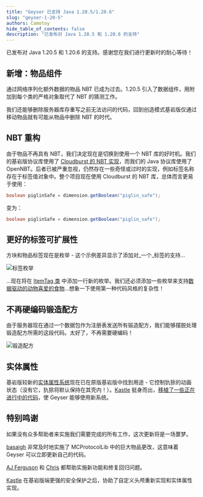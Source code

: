 ```yaml
---
title: "Geyser 已支持 Java 1.20.5/1.20.6"
slug: "geyser-1-20-5"
authors: Camotoy
hide_table_of_contents: false
description: "已发布对 Java 1.20.5 和 1.20.6 的支持"
---
```


已发布对 Java 1.20.5 和 1.20.6 的支持。感谢您在我们进行更新时的耐心等待！

<!-- truncate -->

## 新增：物品组件

通过网络序列化额外数据的物品 NBT 已成为过去。1.20.5 引入了数据组件，用附加到每个类的严格对象取代了 NBT 的猜测工作。

我们还能够删除服务器库存重写之前无法访问的代码，回到创造模式基岩版仅通过移动物品就有可能从物品中删除 NBT 的时代。

## NBT 重构

由于物品不再具有 NBT，我们决定现在是切换到使用一个 NBT 库的好时机。我们的基岩版协议库使用了 [Cloudburst 的 NBT 实现](https://github.com/CloudburstMC/NBT)，而我们的 Java 协议库使用了 OpenNBT。后者已被严重忽视，仍然存在一些奇怪或过时的实现，例如标签名称存在于标签值对象中。整个项目现在使用 Cloudburst 的 NBT 库，总体而言更易于使用：

```java
boolean piglinSafe = dimension.getBoolean("piglin_safe");
```

变为：

```java
boolean piglinSafe = dimension.getBoolean("piglin_safe");
```

## 更好的标签可扩展性

方块和物品标签现在是枚举 - 这个示例差异显示了添加对_一个_标签的支持...

![标签枚举](/img/blog/2024-05-02-geyser-1-20-5/tag-enums.png)

...现在将在 [ItemTag 类](https://github.com/GeyserMC/Geyser/blob/8b7b8cdffdb7aba97ef817037859d1151f4b2665/core/src/main/java/org/geysermc/geyser/session/cache/tags/ItemTag.java) 中添加一行新的枚举。我们还必须添加一些枚举来支持[数据驱动的动物喜爱的食物](https://github.com/GeyserMC/Geyser/commit/59a2c0dc02abacd00fe3a72788cc9317c891557e)...想象一下使用第一种代码风格的复杂性！

## 不再硬编码锻造配方

由于服务器现在通过一个数据包作为注册表发送所有锻造配方，我们能够摆脱处理锻造配方所需的这段代码。太好了，不再需要硬编码！

![锻造配方](/img/blog/2024-05-02-geyser-1-20-5/trim-recipes.png)

## 实体属性

基岩版较新的[实体属性系统](https://learn.microsoft.com/en-us/minecraft/creator/documents/introductiontoentityproperties?view=minecraft-bedrock-stable)现在已在原版基岩版中找到用途 - 它控制犰狳的动画状态（没有它，犰狳将默认保持在其壳内！）。[Kastle](https://github.com/Kas-tle) 挺身而出，[移植了一些正在进行中的代码](https://github.com/GeyserMC/Geyser/commit/99e6a2981da27a9ec8f09c04cfc8e73a296e4263)，使 Geyser 能够使用新系统。 

## 特别鸣谢

如果没有众多帮助者来实施我们需要完成的所有工作，这次更新将是一场噩梦。

[basaigh](https://github.com/basaigh) 非常及时地实施了 MCProtocolLib 中的巨大物品更改，这意味着 Geyser 可以立即更新自己的代码。

[AJ Ferguson](https://github.com/AJ-Ferguson) 和 [Chris](https://github.com/onebeastchris) 都帮助实施新功能和修复回归问题。

[Kastle](https://github.com/Kas-tle) 在基岩版端更强的安全保护之后，协助了自定义头颅重新实现和实体属性实现。
